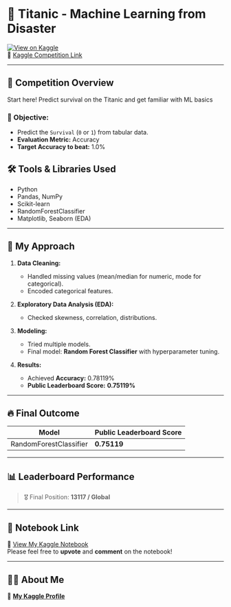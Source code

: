 # 🚢 Titanic - Machine Learning from Disaster

[![View on Kaggle](https://img.shields.io/badge/View%20on-Kaggle-20BEFF?logo=kaggle)](https://www.kaggle.com/code/hamidrana/personality-randomforest-s5e7-notebook-97-32)  
🔗 [Kaggle Competition Link]( https://kaggle.com/competitions/titanic)

---

## 📌 Competition Overview
Start here! Predict survival on the Titanic and get familiar with ML basics

### 🎯 Objective:
- Predict the `Survival` (`0` or `1`) from tabular data.
- **Evaluation Metric:** Accuracy
- **Target Accuracy to beat:** 1.0%

## 🛠 Tools & Libraries Used
- Python
- Pandas, NumPy
- Scikit-learn
- RandomForestClassifier
- Matplotlib, Seaborn (EDA)

---

## 🚀 My Approach
1. **Data Cleaning:**
   - Handled missing values (mean/median for numeric, mode for categorical).
   - Encoded categorical features.

2. **Exploratory Data Analysis (EDA):**
   - Checked skewness, correlation, distributions.

3. **Modeling:**
   - Tried multiple models.
   - Final model: **Random Forest Classifier** with hyperparameter tuning.

4. **Results:**
   - Achieved **Accuracy:** 0.78119%
   - **Public Leaderboard Score:** **0.75119%**

---

## 🔥 Final Outcome
| Model               | Public Leaderboard Score |
|----------------------|--------------------------|
| RandomForestClassifier | **0.75119**              |

---

## 📊 Leaderboard Performance
> 🎖️ Final Position: **13117 / Global**

---

## 📎 Notebook Link  
🔗 [View My Kaggle Notebook](https://www.kaggle.com/code/hamidrana/notebooke929facf68)  
Please feel free to **upvote** and **comment** on the notebook!

---

## 🙋‍♂️ About Me  
🔗 [**My Kaggle Profile**](https://www.kaggle.com/hamidrana)


